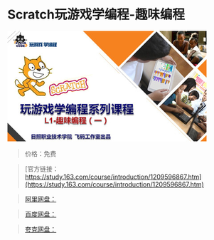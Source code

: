 # Scratch玩游戏学编程-趣味编程

![img](../../../assets/study163/free/2e57d3d551484b71af29b7ad82ac0e8b.JPG)

> 价格：免费

> [官方链接：https://study.163.com/course/introduction/1209596867.htm](https://study.163.com/course/introduction/1209596867.htm)

> [阿里网盘：]()

> [百度网盘：]()

> [夸克网盘：]()
